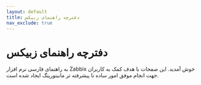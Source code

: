 ```yaml
---
layout: default
title: دفترچه راهنمای زبیکس
nav_exclude: true
---
```


# دفترچه راهنمای زبیکس
به راهنمای فارسی نرم افزار Zabbix خوش آمدید. این صفحات با هدف کمک به کاربران جهت انجام موفق امور ساده تا پیشرفته تر مانیتورینگ ایجاد شده است.
